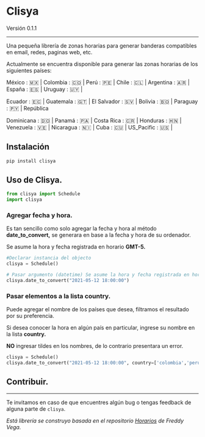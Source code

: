 # Clisya

Versión 0.1.1

---

Una pequeña librería de zonas horarias para generar banderas compatibles en email, redes, paginas web, etc. 

Actualmente se encuentra disponible para generar las zonas horarias de los siguientes países:

México : 🇲🇽  | Colombia : 🇨🇴  | Perú : 🇵🇪  | Chile : 🇨🇱  | Argentina : 🇦🇷 | España : 🇪🇸 | Uruguay : 🇺🇾 |     

Ecuador : 🇪🇨 | Guatemala : 🇬🇹 | El Salvador : 🇸🇻 | Bolivia : 🇧🇴 | Paraguay : 🇵🇾 | República 

Dominicana : 🇩🇴 | Panamá : 🇵🇦 | Costa Rica : 🇨🇷 | Honduras : 🇭🇳 | Venezuela : 🇻🇪 | Nicaragua : 🇳🇮 | Cuba : 🇨🇺 | US_Pacific : 🇺🇸 |

## Instalación

```python
pip install clisya
```

## Uso de Clisya.

```python
from clisya import Schedule
import clisya 
```

### Agregar fecha y hora.

Es tan sencillo como solo agregar la fecha y hora al método **date_to_convert,** se generara en base a la fecha y hora de su ordenador.

Se asume la hora y fecha registrada en horario **GMT-5.**

```python
#Declarar instancia del objecto
clisya = Schedule()

# Pasar argumento (datetime) Se asume la hora y fecha registrada en horario **GMT-5**
clisya.date_to_convert("2021-05-12 18:00:00")
```

### Pasar elementos a la lista **country.**

Puede agregar el nombre de los países que desea, filtramos el resultado por su preferencia.

Si desea conocer la hora en algún país en particular, ingrese su nombre en la lista **country.**

**NO** ingresar tildes en los nombres, de lo contrario presentara un error.

```python
clisya = Schedule()
clisya.date_to_convert("2021-05-12 18:00:00", country=['colombia','peru','España','Mexico'])
```

## **Contribuir.**

---

Te invitamos en caso de que encuentres algún bug o tengas feedback de alguna parte de `clisya`.

*Está librería se construyo basada en el repositorio [Horarios](https://github.com/freddier/Horarios) de Freddy Vega.*